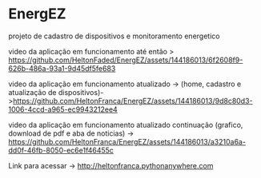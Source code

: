 # EnergEZ
projeto de cadastro de dispositivos e monitoramento energetico 

video da aplicação em funcionamento até então > https://github.com/HeltonFaded/EnergEZ/assets/144186013/6f2608f9-626b-486a-93a1-9d45df5fe683



video da aplicação em funcionamento atualizado -> (home, cadastro e atualização de dispositivos)->https://github.com/HeltonFranca/EnergEZ/assets/144186013/9d8c80d3-1006-4ccd-a965-ec9943212ee4



video da aplicação em funcionamento atualizado continuação (grafico, download de pdf e aba de noticias) ->  https://github.com/HeltonFranca/EnergEZ/assets/144186013/a3210a6a-dd0f-46fb-8050-ec6e1f46455c



Link para acessar -> http://heltonfranca.pythonanywhere.com
